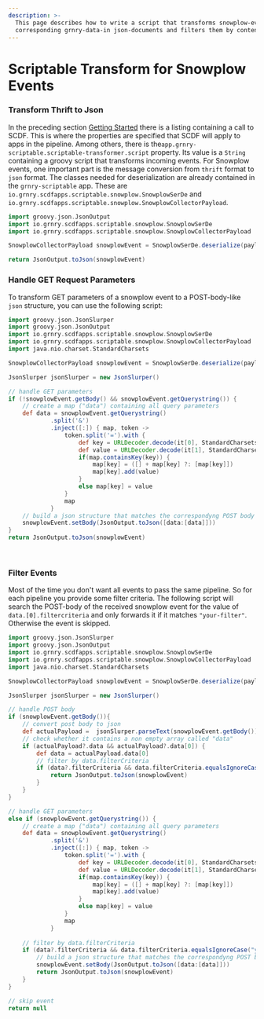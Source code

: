 ```yaml
---
description: >-
  This page describes how to write a script that transforms snowplow-events into
  corresponding grnry-data-in json-documents and filters them by content.
---
```


# Scriptable Transform for Snowplow Events

### Transform Thrift to Json‌ <a id="transform-thrift-to-json"></a>

In the preceding section [Getting Started](https://app.gitbook.com/@alvary/s/grnry-sd7f6g8sd68sdf7/~/drafts/-LqL0ROk1Zf3WhF3OJpf/primary/learning-grnry-1/data-in/getting-started#deploying-the-data-in-pipeline) there is a listing containing a call to SCDF. This is where the properties are specified that SCDF will apply to apps in the pipeline. Among others, there is the`app.grnry-scriptable.scriptable-transformer.script` property. Its value is a `String` containing a groovy script that transforms incoming events. For Snowplow events, one important part is the message conversion from `thrift` format to `json` format. The classes needed for deserialization are already contained in the `grnry-scriptable` app. These are `io.grnry.scdfapps.scriptable.snowplow.SnowplowSerDe` and `io.grnry.scdfapps.scriptable.snowplow.SnowplowCollectorPayload`.

```groovy
import groovy.json.JsonOutput
import io.grnry.scdfapps.scriptable.snowplow.SnowplowSerDe
import io.grnry.scdfapps.scriptable.snowplow.SnowplowCollectorPayload

​SnowplowCollectorPayload snowplowEvent = SnowplowSerDe.deserialize(payload)​

return JsonOutput.toJson(snowplowEvent)
```

### Handle GET Request Parameters <a id="allow-get-requests"></a>

To transform GET parameters of a snowplow event to a POST-body-like `json` structure, you can use the following script:

```groovy
import groovy.json.JsonSlurper
import groovy.json.JsonOutput
import io.grnry.scdfapps.scriptable.snowplow.SnowplowSerDe
import io.grnry.scdfapps.scriptable.snowplow.SnowplowCollectorPayload
import java.nio.charset.StandardCharsets

SnowplowCollectorPayload snowplowEvent = SnowplowSerDe.deserialize(payload)

JsonSlurper jsonSlurper = new JsonSlurper()

// handle GET parameters
if (!snowplowEvent.getBody() && snowplowEvent.getQuerystring()) {
    // create a map ("data") containing all query parameters
    def data = snowplowEvent.getQuerystring()
            .split('&')
            .inject([:]) { map, token ->
                token.split('=').with {
                    def key = URLDecoder.decode(it[0], StandardCharsets.UTF_8.name())
                    def value = URLDecoder.decode(it[1], StandardCharsets.UTF_8.name())
                    if(map.containsKey(key)) {
                        map[key] = ([] + map[key] ?: [map[key]])
                        map[key].add(value)
                    }
                    else map[key] = value
                }
                map
            }
    // build a json structure that matches the correspondyng POST body and assign it to snowplowEvent.body
    snowplowEvent.setBody(JsonOutput.toJson([data:[data]]))
}
return JsonOutput.toJson(snowplowEvent)
```

‌

### Filter Events <a id="filter-events"></a>

Most of the time you don't want all events to pass the same pipeline. So for each pipeline you provide some filter criteria. The following script will search the POST-body of the received snowplow event for the value of `data.[0].filtercriteria` and only forwards it if it matches `"your-filter"`. Otherwise the event is skipped.

```groovy
import groovy.json.JsonSlurper
import groovy.json.JsonOutput
import io.grnry.scdfapps.scriptable.snowplow.SnowplowSerDe
import io.grnry.scdfapps.scriptable.snowplow.SnowplowCollectorPayload
import java.nio.charset.StandardCharsets

SnowplowCollectorPayload snowplowEvent = SnowplowSerDe.deserialize(payload)

JsonSlurper jsonSlurper = new JsonSlurper()

// handle POST body
if (snowplowEvent.getBody()){
    // convert post body to json
    def actualPayload =  jsonSlurper.parseText(snowplowEvent.getBody())
    // check whether it contains a non empty array called "data"
    if (actualPayload?.data && actualPayload?.data[0]) {
        def data = actualPayload.data[0]
        // filter by data.filterCriteria
        if (data?.filterCriteria && data.filterCriteria.equalsIgnoreCase("your-filter")) {
            return JsonOutput.toJson(snowplowEvent)
        }
    }
}

// handle GET parameters
else if (snowplowEvent.getQuerystring()) {
    // create a map ("data") containing all query parameters
    def data = snowplowEvent.getQuerystring()
            .split('&')
            .inject([:]) { map, token ->
                token.split('=').with {
                    def key = URLDecoder.decode(it[0], StandardCharsets.UTF_8.name())
                    def value = URLDecoder.decode(it[1], StandardCharsets.UTF_8.name())
                    if(map.containsKey(key)) {
                        map[key] = ([] + map[key] ?: [map[key]])
                        map[key].add(value)
                    }
                    else map[key] = value
                }
                map
            }
            
    // filter by data.filterCriteria
    if (data?.filterCriteria && data.filterCriteria.equalsIgnoreCase("your-filter")) {
        // build a json structure that matches the correspondyng POST body and assign it to snowplowEvent.body
        snowplowEvent.setBody(JsonOutput.toJson([data:[data]]))
        return JsonOutput.toJson(snowplowEvent)
    }
}

// skip event
return null
```

